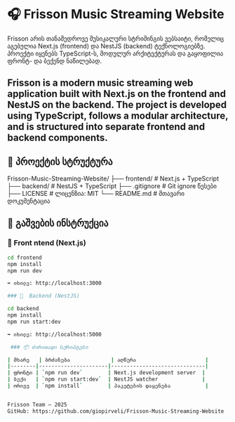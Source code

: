 # 🎧 Frisson Music Streaming Website

Frisson არის თანამედროვე მუსიკალური სტრიმინგის ვებსაიტი, რომელიც აგებულია Next.js (frontend) და NestJS (backend) ტექნოლოგიებზე. პროექტი იყენებს TypeScript-ს, მოდულურ არქიტექტურას და გაყოფილია ფრონტ- და ბექენდ ნაწილებად.

Frisson is a modern music streaming web application built with Next.js on the frontend and NestJS on the backend. The project is developed using TypeScript, follows a modular architecture, and is structured into separate frontend and backend components.
---

## 📁 პროექტის სტრუქტურა

Frisson-Music-Streaming-Website/
├── frontend/ # Next.js + TypeScript
├── backend/ # NestJS + TypeScript
├── .gitignore # Git ignore წესები
├── LICENSE # ლიცენზია: MIT
└── README.md # მთავარი დოკუმენტაცია

## 🚀 გაშვების ინსტრუქცია

### 🔷 Front ntend (Next.js)

```bash
cd frontend
npm install
npm run dev

➡️ იხილე: http://localhost:3000

### 🔷  Backend (NestJS)

cd backend
npm install
npm run start:dev

➡️ იხილე: http://localhost:5000

 ### 📦 ძირითადი სქრიპტები

| მხარე   | ბრძანება             | აღწერა                      |
|--------|----------------------|------------------------------|
| ფრონტი | `npm run dev`        | Next.js development server  |
| ბექი   | `npm run start:dev`  | NestJS watcher              |
| ორივე  | `npm install`        | პაკეტების დაყენება           |


Frisson Team — 2025
GitHub: https://github.com/giopirveli/Frisson-Music-Streaming-Website


